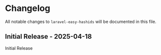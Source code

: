 # Changelog

All notable changes to `laravel-easy-hashids` will be documented in this file.

## Initial Release - 2025-04-18

Initial Release
